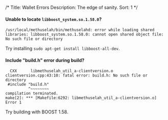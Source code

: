 /*
Title: Wallet Errors
Description: The edge of sanity.
Sort: 1
*/

#### Unable to locate `libboost_system.so.1.58.0`?
```
/usr/local/methuselah/bin/methuselahd: error while loading shared libraries: libboost_system.so.1.58.0: cannot open shared object file: No such file or directory
```
Try installing `sudo apt-get install libboost-all-dev`.

#### Include "build.h" error during build?
```
  CXX      libmethuselah_util_a-clientversion.o
clientversion.cpp:43:10: fatal error: build.h: No such file or directory
 #include "build.h"
          ^~~~~~~~~
compilation terminated.
make[2]: *** [Makefile:6292: libmethuselah_util_a-clientversion.o] Error 1
```
Try building with BOOST 1.58.